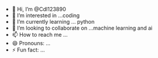 - 👋 Hi, I’m @Cdl123890
- 👀 I’m interested in ...coding
- 🌱 I’m currently learning ... python 
- 💞️ I’m looking to collaborate on ...machine learning and ai
- 📫 How to reach me ...
- 😄 Pronouns: ...
- ⚡ Fun fact: ...

<!---
Cdl123890/Cdl123890 is a ✨ special ✨ repository because its `README.md` (this file) appears on your GitHub profile.
You can click the Preview link to take a look at your changes.
--->
